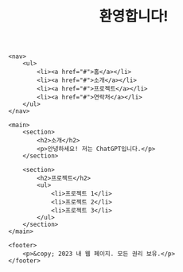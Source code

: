 <!DOCTYPE html>
<html>
<head>
    <title>내 웹 페이지</title>
    <link rel="stylesheet" type="text/css" href="styles.css">
</head>
<body>
    <header>
        <h1>환영합니다!</h1>
    </header>

    <nav>
        <ul>
            <li><a href="#">홈</a></li>
            <li><a href="#">소개</a></li>
            <li><a href="#">프로젝트</a></li>
            <li><a href="#">연락처</a></li>
        </ul>
    </nav>

    <main>
        <section>
            <h2>소개</h2>
            <p>안녕하세요! 저는 ChatGPT입니다.</p>
        </section>

        <section>
            <h2>프로젝트</h2>
            <ul>
                <li>프로젝트 1</li>
                <li>프로젝트 2</li>
                <li>프로젝트 3</li>
            </ul>
        </section>
    </main>

    <footer>
        <p>&copy; 2023 내 웹 페이지. 모든 권리 보유.</p>
    </footer>
</body>
</html>
